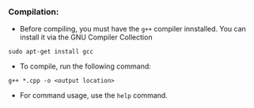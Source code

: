 ### Compilation:
- Before compiling, you must have the `g++` compiler innstalled. You can install it via the GNU Compiler Collection
```
sudo apt-get install gcc
```
- To compile, run the following command:
```
g++ *.cpp -o <output location>
```
- For command usage, use the `help` command.
